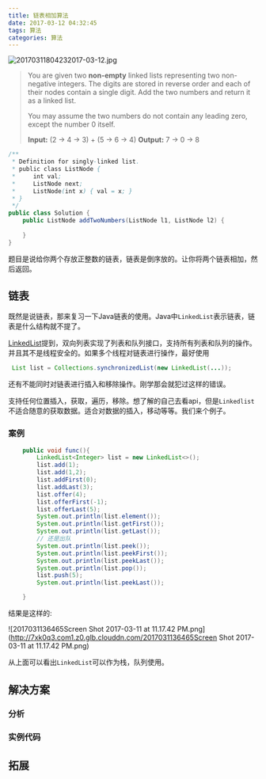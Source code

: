```yaml
---
title: 链表相加算法
date: 2017-03-12 04:32:45
tags: 算法
categories: 算法
---
```


![20170311804232017-03-12.jpg](http://7xk0q3.com1.z0.glb.clouddn.com/20170311804232017-03-12.jpg)

> You are given two **non-empty** linked lists representing two non-negative integers. The digits are stored in reverse order and each of their nodes contain a single digit. Add the two numbers and return it as a linked list.
>
> You may assume the two numbers do not contain any leading zero, except the number 0 itself.
>
> **Input:** (2 -> 4 -> 3) + (5 -> 6 -> 4)
> **Output:** 7 -> 0 -> 8

```java
/**
 * Definition for singly-linked list.
 * public class ListNode {
 *     int val;
 *     ListNode next;
 *     ListNode(int x) { val = x; }
 * }
 */
public class Solution {
    public ListNode addTwoNumbers(ListNode l1, ListNode l2) {
        
    }
}
```

题目是说给你两个存放正整数的链表，链表是倒序放的。让你将两个链表相加，然后返回。

<!--more-->

## 链表

既然是说链表，那来复习一下Java链表的使用。Java中`LinkedList`表示链表，链表是什么结构就不提了。

[LinkedList](https://docs.oracle.com/javase/8/docs/api/)提到，双向列表实现了列表和队列接口，支持所有列表和队列的操作。并且其不是线程安全的。如果多个线程对链表进行操作，最好使用

```java
 List list = Collections.synchronizedList(new LinkedList(...));
```

还有不能同时对链表进行插入和移除操作。刚学那会就犯过这样的错误。

支持任何位置插入，获取，遍历，移除。想了解的自己去看api，但是`Linkedlist`不适合随意的获取数据。适合对数据的插入，移动等等。我们来个例子。

### 案例
```java
    public void func(){
        LinkedList<Integer> list = new LinkedList<>();
        list.add(1);
        list.add(1,2);
        list.addFirst(0);
        list.addLast(3);
        list.offer(4);
        list.offerFirst(-1);
        list.offerLast(5);
        System.out.println(list.element());
        System.out.println(list.getFirst());
        System.out.println(list.getLast());
        // 还是出队
        System.out.println(list.peek());
        System.out.println(list.peekFirst());
        System.out.println(list.peekLast());
        System.out.println(list.pop());
        list.push(5);
        System.out.println(list.peekLast());

    }
```

结果是这样的:

![2017031136465Screen Shot 2017-03-11 at 11.17.42 PM.png](http://7xk0q3.com1.z0.glb.clouddn.com/2017031136465Screen Shot 2017-03-11 at 11.17.42 PM.png)

从上面可以看出`LinkedList`可以作为栈，队列使用。

## 解决方案



###  分析

### 实例代码

## 拓展



